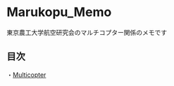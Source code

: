 # Marukopu_Memo

東京農工大学航空研究会のマルチコプター関係のメモです


## 目次

・[Multicopter](documents/Multicopter/readme.md)
